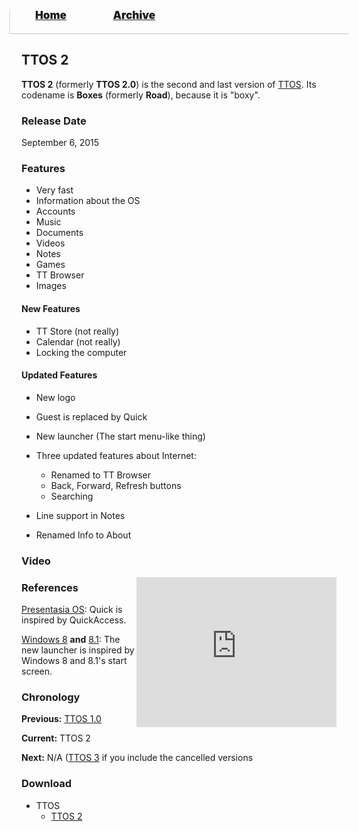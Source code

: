 <blockquote style="background: #0000;border-bottom: 1px solid #B2D2E1;height: 30px;margin: 0 -20px 20px;padding: 0px 20px 9px 40px;">
  <p style=""><a href="https://hexa-one.github.io/pptos-wiki/" style="font-size: 17px;font-weight: 900;font-style: normal;text-shadow: rgba(255,255,255,0.9) 0 1px 0;">Home</a>&nbsp;&nbsp;&nbsp;&nbsp;&nbsp;&nbsp;&nbsp;&nbsp;&nbsp;&nbsp;&nbsp;&nbsp;&nbsp;&nbsp;&nbsp;&nbsp;&nbsp;&nbsp;
    <a href="https://hexa-one.github.io/pptos-wiki/archive/" style="font-size: 17px;font-weight: 900;font-style: normal;text-shadow: rgba(255,255,255,0.9) 0 1px 0;">Archive</a>
  </p>
</blockquote>

## TTOS 2

**TTOS 2** (formerly **TTOS 2.0**) is the second and last version of [TTOS](https://hexa-one.github.io/pptos-wiki/wiki/TTOS/). Its codename is **Boxes** (formerly **Road**), because it is "boxy". 

### Release Date

September 6, 2015

### Features

- Very fast
- Information about the OS
- Accounts
- Music
- Documents
- Videos
- Notes
- Games
- TT Browser
- Images

#### New Features

- TT Store (not really)
- Calendar (not really)
- Locking the computer

#### Updated Features

- New logo
- Guest is replaced by Quick
- New launcher (The start menu-like thing)
- Three updated features about Internet:
  - Renamed to TT Browser
  - Back, Forward, Refresh buttons
  - Searching

- Line support in Notes
- Renamed Info to About

### Video

<iframe align="right" src="https://archive.org/embed/pptoswiki-video/PowerPoint%20OS%20-%20TTOS%202%20%28Reupload%29.mp4" width="320" height="240" frameborder="0" webkitallowfullscreen="true" mozallowfullscreen="true" allowfullscreen></iframe>

### References

[Presentasia OS](https://hexa-one.github.io/pptos-wiki/wiki/Presentasia_OS): Quick is inspired by QuickAccess.

[Windows 8](http://en.wikipedia.org/wiki/Windows_8) **and** [8.1](http://en.wikipedia.org/wiki/Windows_8.1): The new launcher is inspired by Windows 8 and 8.1's start screen. 

### Chronology

**Previous:** [TTOS 1.0](https://hexa-one.github.io/pptos-wiki/wiki/TTOS/TTOS_1.0)

**Current:** TTOS 2 

**Next:** N/A ([TTOS 3](https://hexa-one.github.io/pptos-wiki/wiki/TTOS/TTOS_3) if you include the cancelled versions

### Download

- TTOS
  - [TTOS 2](https://github.com/hexa-one/pptos-wiki/raw/gh-pages/files/TTOS/ttos2.pptx)

<body style="background-image: url(https://raw.githubusercontent.com/hexa-one/pptos-wiki/gh-pages/assets/background/background.png);background-repeat: no-repeat;background-attachment: fixed;background-size: cover;">